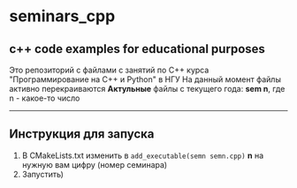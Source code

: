 # seminars_cpp
c++ code examples for educational purposes 
-----------------------------------
Это репозиторий с файлами с занятий по C++ курса "Программирование на C++ и Python" в НГУ
На данный момент файлы активно перекраиваются
**Актульные** файлы с текущего года: **sem n**, где n - какое-то число 
***
Инструкция для запуска
-----------------------------------
1. В CMakeLists.txt изменить в ```add_executable(semn semn.cpp)``` **n** на нужную вам цифру (номер семинара)
2. Запустить)
